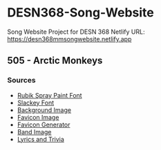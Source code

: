 # DESN368-Song-Website
Song Website Project for DESN 368
Netlify URL: https://desn368mmsongwebsite.netlify.app
## 505 - Arctic Monkeys
### Sources
* [Rubik Spray Paint Font](https://fonts.googleapis.com/css2?family=Rubik+Spray+Paint&display=swap)
* [Slackey Font](https://fonts.googleapis.com/css2?family=Rubik+Spray+Paint&family=Slackey&display=swap)
* [Background Image](https://www.reddit.com/r/arcticmonkeys/comments/16jeoin/favourite_worst_nightmare_album_cover_uncropped/)
* [Favicon Image](https://www.amazon.com/AM-Arctic-Monkeys/dp/B00DKY4LBW)
* [Favicon Generator](https://favicon.io)
* [Band Image](https://www.google.com/url?sa=i&url=https%3A%2F%2Fguitar.com%2Freviews%2Falbum%2Fthe-genius-of-am-by-arctic-monkeys%2F&psig=AOvVaw0QTWyKR4p5X1UrqmAoranK&ust=1711219729256000&source=images&cd=vfe&opi=89978449&ved=0CBIQjRxqFwoTCIjYzbPEiIUDFQAAAAAdAAAAABAo)
* [Lyrics and Trivia](https://en.wikipedia.org/wiki/505_(song))


